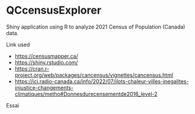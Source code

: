 # QCcensusExplorer
Shiny application using R to analyze 2021 Census of Population (Canada) data.

Link used 
* https://censusmapper.ca/
* https://shiny.rstudio.com/
* https://cran.r-project.org/web/packages/cancensus/vignettes/cancensus.html
* https://ici.radio-canada.ca/info/2022/07/ilots-chaleur-villes-inegalites-injustice-changements-climatiques/metho#Donnesdurecensementde2016_level-2

Essai 
